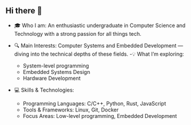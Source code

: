 ## Hi there 👋

-  🎓 Who I am: An enthusiastic undergraduate in Computer Science and Technology with a strong passion for all things tech.
- 🔍 Main Interests: Computer Systems and Embedded Development — diving into the technical depths of these fields.
-💡 What I’m exploring:
	- System-level programming
	- Embedded Systems Design
  	- Hardware Development

- 💻 Skills & Technologies:
	- Programming Languages: C/C++, Python, Rust, JavaScript
	- Tools & Frameworks: Linux, Git, Docker
	- Focus Areas: Low-level programming, Embedded Development

